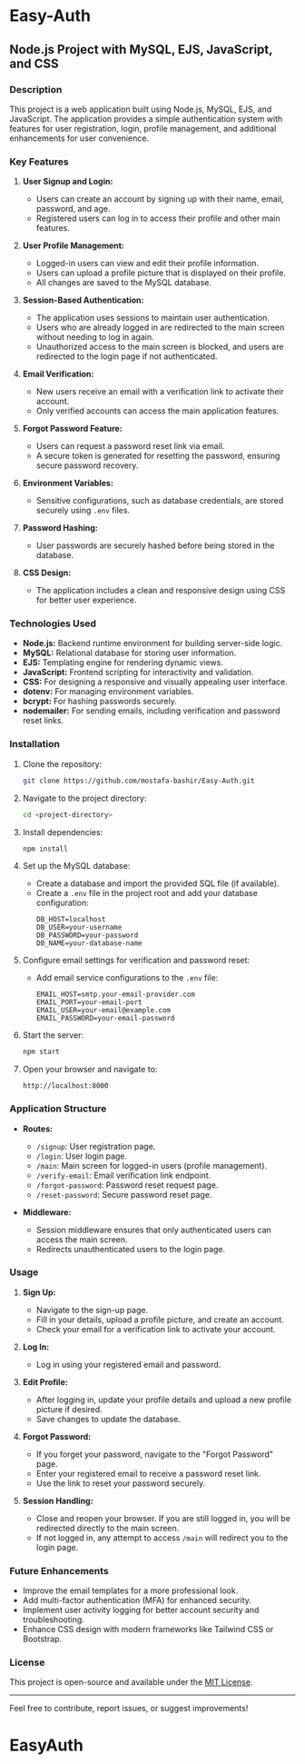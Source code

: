 # Easy-Auth

## Node.js Project with MySQL, EJS, JavaScript, and CSS

### Description
This project is a web application built using Node.js, MySQL, EJS, and JavaScript. The application provides a simple authentication system with features for user registration, login, profile management, and additional enhancements for user convenience.

### Key Features
1. **User Signup and Login:**
   - Users can create an account by signing up with their name, email, password, and age.
   - Registered users can log in to access their profile and other main features.

2. **User Profile Management:**
   - Logged-in users can view and edit their profile information.
   - Users can upload a profile picture that is displayed on their profile.
   - All changes are saved to the MySQL database.

3. **Session-Based Authentication:**
   - The application uses sessions to maintain user authentication.
   - Users who are already logged in are redirected to the main screen without needing to log in again.
   - Unauthorized access to the main screen is blocked, and users are redirected to the login page if not authenticated.

4. **Email Verification:**
   - New users receive an email with a verification link to activate their account.
   - Only verified accounts can access the main application features.

5. **Forgot Password Feature:**
   - Users can request a password reset link via email.
   - A secure token is generated for resetting the password, ensuring secure password recovery.

6. **Environment Variables:**
   - Sensitive configurations, such as database credentials, are stored securely using `.env` files.

7. **Password Hashing:**
   - User passwords are securely hashed before being stored in the database.

8. **CSS Design:**
   - The application includes a clean and responsive design using CSS for better user experience.

### Technologies Used
- **Node.js:** Backend runtime environment for building server-side logic.
- **MySQL:** Relational database for storing user information.
- **EJS:** Templating engine for rendering dynamic views.
- **JavaScript:** Frontend scripting for interactivity and validation.
- **CSS:** For designing a responsive and visually appealing user interface.
- **dotenv:** For managing environment variables.
- **bcrypt:** For hashing passwords securely.
- **nodemailer:** For sending emails, including verification and password reset links.

### Installation

1. Clone the repository:
   ```bash
   git clone https://github.com/mostafa-bashir/Easy-Auth.git
   ```

2. Navigate to the project directory:
   ```bash
   cd <project-directory>
   ```

3. Install dependencies:
   ```bash
   npm install
   ```

4. Set up the MySQL database:
   - Create a database and import the provided SQL file (if available).
   - Create a `.env` file in the project root and add your database configuration:
     ```env
     DB_HOST=localhost
     DB_USER=your-username
     DB_PASSWORD=your-password
     DB_NAME=your-database-name
     ```

5. Configure email settings for verification and password reset:
   - Add email service configurations to the `.env` file:
     ```env
     EMAIL_HOST=smtp.your-email-provider.com
     EMAIL_PORT=your-email-port
     EMAIL_USER=your-email@example.com
     EMAIL_PASSWORD=your-email-password
     ```

6. Start the server:
   ```bash
   npm start
   ```

7. Open your browser and navigate to:
   ```
   http://localhost:8000
   ```

### Application Structure
- **Routes:**
  - `/signup`: User registration page.
  - `/login`: User login page.
  - `/main`: Main screen for logged-in users (profile management).
  - `/verify-email`: Email verification link endpoint.
  - `/forgot-password`: Password reset request page.
  - `/reset-password`: Secure password reset page.

- **Middleware:**
  - Session middleware ensures that only authenticated users can access the main screen.
  - Redirects unauthenticated users to the login page.

### Usage
1. **Sign Up:**
   - Navigate to the sign-up page.
   - Fill in your details, upload a profile picture, and create an account.
   - Check your email for a verification link to activate your account.

2. **Log In:**
   - Log in using your registered email and password.

3. **Edit Profile:**
   - After logging in, update your profile details and upload a new profile picture if desired.
   - Save changes to update the database.

4. **Forgot Password:**
   - If you forget your password, navigate to the "Forgot Password" page.
   - Enter your registered email to receive a password reset link.
   - Use the link to reset your password securely.

5. **Session Handling:**
   - Close and reopen your browser. If you are still logged in, you will be redirected directly to the main screen.
   - If not logged in, any attempt to access `/main` will redirect you to the login page.

### Future Enhancements
- Improve the email templates for a more professional look.
- Add multi-factor authentication (MFA) for enhanced security.
- Implement user activity logging for better account security and troubleshooting.
- Enhance CSS design with modern frameworks like Tailwind CSS or Bootstrap.

### License
This project is open-source and available under the [MIT License](LICENSE).

---

Feel free to contribute, report issues, or suggest improvements!

# EasyAuth
